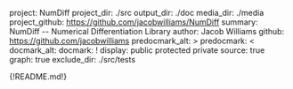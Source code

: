 project: NumDiff
project_dir: ./src
output_dir: ./doc
media_dir: ./media
project_github: https://github.com/jacobwilliams/NumDiff
summary: NumDiff -- Numerical Differentiation Library
author: Jacob Williams
github: https://github.com/jacobwilliams
predocmark_alt: >
predocmark: <
docmark_alt:
docmark: !
display: public
         protected
         private
source: true
graph: true
exclude_dir: ./src/tests

{!README.md!}
